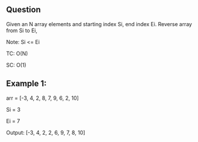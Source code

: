 Question
--
Given an N array elements and starting index Si, end index Ei.
Reverse array from Si to Ei,

Note: Si <= Ei

TC: O(N)

SC: O(1)

Example 1: 
--
arr = [-3, 4, 2, 8, 7, 9, 6, 2, 10]

Si = 3

Ei = 7

Output: [-3, 4, 2, 2, 6, 9, 7, 8, 10]